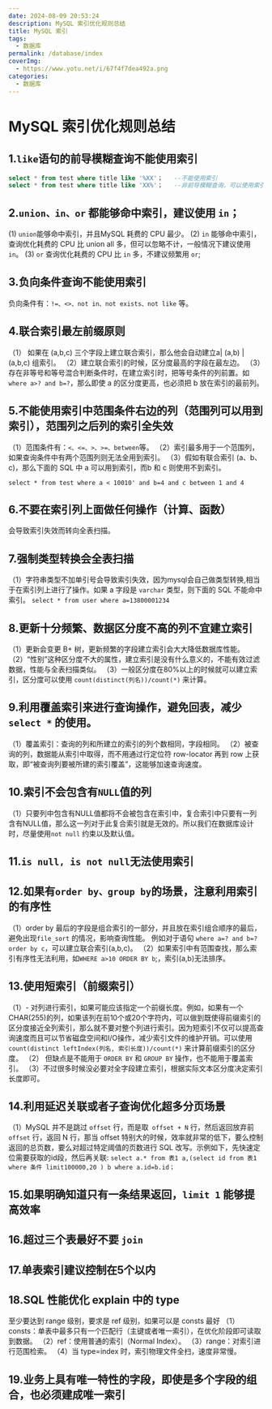 ```yaml
---
date: 2024-08-09 20:53:24
description: MySQL 索引优化规则总结
title: MySQL 索引
tags:
  - 数据库
permalink: /database/index
coverImg:
  - https://www.yotu.net/i/67f4f7dea492a.png
categories:
  - 数据库
---
```


# MySQL 索引优化规则总结

## 1.`like`语句的前导模糊查询不能使用索引

```sql
select * from test where title like '%XX'；   --不能使用索引
select * from test where title like 'XX%'；   --非前导模糊查询，可以使用索引
```
## 2.`union、in、or` 都能够命中索引，建议使用 `in`；
(1) `union`能够命中索引，并且MySQL 耗费的 CPU 最少。
(2) `in` 能够命中索引，查询优化耗费的 CPU 比 union all 多，但可以忽略不计，一般情况下建议使用 `in`。
(3) `or` 查询优化耗费的 CPU 比 `in` 多，不建议频繁用 `or`;

## 3.负向条件查询不能使用索引
 负向条件有：`!=、<>、not in、not exists、not like` 等。

## 4.联合索引最左前缀原则
（1） 如果在 (a,b,c) 三个字段上建立联合索引，那么他会自动建立a| (a,b) | (a,b,c) 组索引。
（2）建立联合索引的时候，区分度最高的字段在最左边。
（3）存在非等号和等号混合判断条件时，在建立索引时，把等号条件的列前置。如 `where a>? and b=?`，那么即使 a 的区分度更高，也必须把 b 放在索引的最前列。

## 5.不能使用索引中范围条件右边的列（范围列可以用到索引），范围列之后列的索引全失效
（1）范围条件有：`<、<=、>、>=、between`等。
（2）索引最多用于一个范围列，如果查询条件中有两个范围列则无法全用到索引。
（3）假如有联合索引 (a、b、c)，那么下面的 SQL 中 a 可以用到索引，而b 和 c 则使用不到索引。

`select * from test where a < 10010' and b=4 and c between 1 and 4`

## 6.不要在索引列上面做任何操作（计算、函数）
会导致索引失效而转向全表扫描。

## 7.强制类型转换会全表扫描
（1）字符串类型不加单引号会导致索引失效，因为mysql会自己做类型转换,相当于在索引列上进行了操作。如果 a 字段是 `varchar` 类型，则下面的 SQL 不能命中索引。
`select * from user where a=13800001234`

## 8.更新十分频繁、数据区分度不高的列不宜建立索引
（1）更新会变更 B+ 树，更新频繁的字段建立索引会大大降低数据库性能。
（2）“性别”这种区分度不大的属性，建立索引是没有什么意义的，不能有效过滤数据，性能与全表扫描类似。
（3）一般区分度在80%以上的时候就可以建立索引，区分度可以使用 `count(distinct(列名))/count(*)` 来计算。

## 9.利用覆盖索引来进行查询操作，避免回表，减少`select *` 的使用。
（1）覆盖索引：查询的列和所建立的索引的列个数相同，字段相同。
（2）被查询的列，数据能从索引中取得，而不用通过行定位符 row-locator 再到 row 上获取，即“被查询列要被所建的索引覆盖”，这能够加速查询速度。

## 10.索引不会包含有`NULL`值的列
（1）只要列中包含有NULL值都将不会被包含在索引中，复合索引中只要有一列含有NULL值，那么这一列对于此复合索引就是无效的。所以我们在数据库设计时，尽量使用`not null` 约束以及默认值。

## 11.`is null, is not null`无法使用索引

## 12.如果有`order by、group by`的场景，注意利用索引的有序性
（1）order by 最后的字段是组合索引的一部分，并且放在索引组合顺序的最后，避免出现`file_sort` 的情况，影响查询性能。
例如对于语句 `where a=? and b=? order by c`，可以建立联合索引(a,b,c)。
（2）如果索引中有范围查找，那么索引有序性无法利用，如`WHERE a>10 ORDER BY b`;，索引(a,b)无法排序。

## 13.使用短索引（前缀索引）
（1）- 对列进行索引，如果可能应该指定一个前缀长度。例如，如果有一个CHAR(255)的列，如果该列在前10个或20个字符内，可以做到既使得前缀索引的区分度接近全列索引，那么就不要对整个列进行索引。因为短索引不仅可以提高查询速度而且可以节省磁盘空间和I/O操作，减少索引文件的维护开销。可以使用`count(distinct leftIndex(列名, 索引长度))/count(*)` 来计算前缀索引的区分度。
（2） 但缺点是不能用于 `ORDER BY` 和 `GROUP BY` 操作，也不能用于覆盖索引。
（3）不过很多时候没必要对全字段建立索引，根据实际文本区分度决定索引长度即可。

## 14.利用延迟关联或者子查询优化超多分页场景
（1）MySQL 并不是跳过 `offset` 行，而是取` offset + N` 行，然后返回放弃前 `offset` 行，返回 N 行，那当 offset 特别大的时候，效率就非常的低下，要么控制返回的总页数，要么对超过特定阈值的页数进行 SQL 改写。示例如下，先快速定位需要获取的id段，然后再关联:
`select a.* from 表1 a,(select id from 表1 where 条件 limit100000,20 ) b where a.id=b.id；`
## 15.如果明确知道只有一条结果返回，`limit 1` 能够提高效率

## 16.超过三个表最好不要 `join`

## 17.单表索引建议控制在5个以内

## 18.SQL 性能优化 explain 中的 type
至少要达到 range 级别，要求是 ref 级别，如果可以是 consts 最好
（1）consts：单表中最多只有一个匹配行（主键或者唯一索引），在优化阶段即可读取到数据。
（2）ref：使用普通的索引（Normal Index）。
（3）range：对索引进行范围检索。
（4）当 type=index 时，索引物理文件全扫，速度非常慢。

## 19.业务上具有唯一特性的字段，即使是多个字段的组合，也必须建成唯一索引